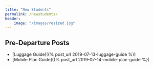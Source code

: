 ```yaml
---
title: "New Students"
permalink: /newstudents/
header:
    image: "/images/resized.jpg"
---
```


## Pre-Departure Posts   

- [Luggage Guide]({% post_url 2019-07-13-luggage-guide %})   
- [Mobile Plan Guide]({% post_url 2019-07-14-mobile-plan-guide %})
